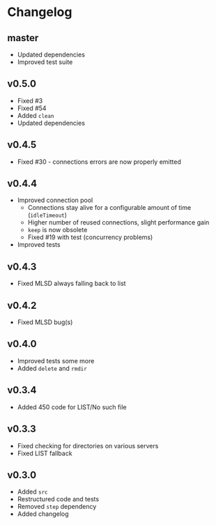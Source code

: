 # Changelog

## master

- Updated dependencies
- Improved test suite

## v0.5.0

- Fixed #3
- Fixed #54
- Added `clean`
- Updated dependencies

## v0.4.5

- Fixed #30 - connections errors are now properly emitted

## v0.4.4

- Improved connection pool
  - Connections stay alive for a configurable amount of time (`idleTimeout`)
  - Higher number of reused connections, slight performance gain
  - `keep` is now obsolete
  - Fixed #19 with test (concurrency problems)
- Improved tests

## v0.4.3

- Fixed MLSD always falling back to list

## v0.4.2

- Fixed MLSD bug(s)

## v0.4.0

- Improved tests some more
- Added `delete` and `rmdir`

## v0.3.4

- Added 450 code for LIST/No such file

## v0.3.3

- Fixed checking for directories on various servers
- Fixed LIST fallback

## v0.3.0

- Added `src`
- Restructured code and tests
- Removed `step` dependency
- Added changelog
